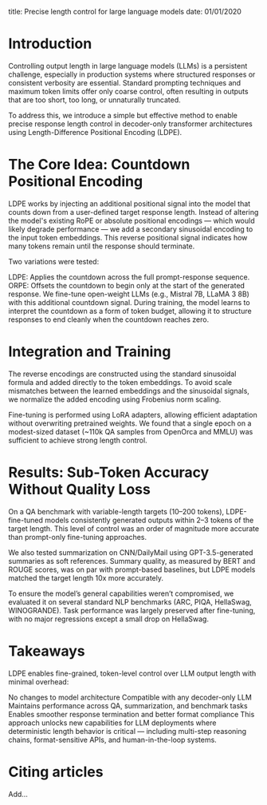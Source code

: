 title: Precise length control for large language models
date: 01/01/2020

# Introduction
Controlling output length in large language models (LLMs) is a persistent challenge, especially in production systems where structured responses or consistent verbosity are essential. Standard prompting techniques and maximum token limits offer only coarse control, often resulting in outputs that are too short, too long, or unnaturally truncated.

To address this, we introduce a simple but effective method to enable precise response length control in decoder-only transformer architectures using Length-Difference Positional Encoding (LDPE).

# The Core Idea: Countdown Positional Encoding

LDPE works by injecting an additional positional signal into the model that counts down from a user-defined target response length. Instead of altering the model's existing RoPE or absolute positional encodings — which would likely degrade performance — we add a secondary sinusoidal encoding to the input token embeddings. This reverse positional signal indicates how many tokens remain until the response should terminate.

Two variations were tested:

LDPE: Applies the countdown across the full prompt-response sequence.
ORPE: Offsets the countdown to begin only at the start of the generated response.
We fine-tune open-weight LLMs (e.g., Mistral 7B, LLaMA 3 8B) with this additional countdown signal. During training, the model learns to interpret the countdown as a form of token budget, allowing it to structure responses to end cleanly when the countdown reaches zero.

# Integration and Training

The reverse encodings are constructed using the standard sinusoidal formula and added directly to the token embeddings. To avoid scale mismatches between the learned embeddings and the sinusoidal signals, we normalize the added encoding using Frobenius norm scaling.

Fine-tuning is performed using LoRA adapters, allowing efficient adaptation without overwriting pretrained weights. We found that a single epoch on a modest-sized dataset (~110k QA samples from OpenOrca and MMLU) was sufficient to achieve strong length control.

# Results: Sub-Token Accuracy Without Quality Loss

On a QA benchmark with variable-length targets (10–200 tokens), LDPE-fine-tuned models consistently generated outputs within 2–3 tokens of the target length. This level of control was an order of magnitude more accurate than prompt-only fine-tuning approaches.

We also tested summarization on CNN/DailyMail using GPT-3.5-generated summaries as soft references. Summary quality, as measured by BERT and ROUGE scores, was on par with prompt-based baselines, but LDPE models matched the target length 10x more accurately.

To ensure the model’s general capabilities weren’t compromised, we evaluated it on several standard NLP benchmarks (ARC, PIQA, HellaSwag, WINOGRANDE). Task performance was largely preserved after fine-tuning, with no major regressions except a small drop on HellaSwag.

# Takeaways

LDPE enables fine-grained, token-level control over LLM output length with minimal overhead:

No changes to model architecture
Compatible with any decoder-only LLM
Maintains performance across QA, summarization, and benchmark tasks
Enables smoother response termination and better format compliance
This approach unlocks new capabilities for LLM deployments where deterministic length behavior is critical — including multi-step reasoning chains, format-sensitive APIs, and human-in-the-loop systems.

# Citing articles
Add...